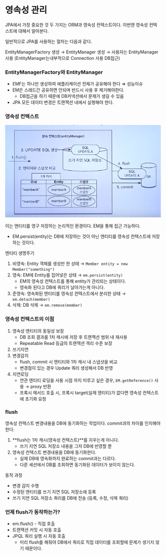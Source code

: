# 영속성 관리

JPA에서 가장 중요한 것 두 가지는 ORM과 영속성 컨텍스트이다. 이번엔 영속성 컨텍스트에 대해서 알아본다.

일반적으로 JPA를 사용하는 절차는 다음과 같다.

EntityManagerFactory 생성 → EntityManager 생성 → 사용자는 EntityManager 사용 (EntityManager는내부적으로 Connection 사용 DB접근)

### EntityManagerFactory와 EntityManager

- EMF는 하나만 생성하여 에플리케이션 전체가 공유해야 한다 ⇒ 성능이슈
- EM은 스레드간 공유하면 안되며 반드시 사용 후 제거해야한다.
  - DB접근을 하기 때문에 DB커넥션에서 문제가 생길 수 있음
- JPA 모든 데이터 변경은 트랜잭션 내에서 실행해야 한다.

### 영속성 컨텍스트

![](../img/jpa-03.png)

이는 엔티티를 영구 저장하는 논리적인 환경이다. EM을 통해 접근 가능하다.

- EM.persist(entity)는 DB에 저장하는 것이 아닌 엔티티를 영속성 컨텍스트에 저장하는 것이다.

엔티티 생명주기

1. 비영속: Entity 객체를 생성만 한 상태 → `Member entity = new Member("something")`
2. 영속: EM에 Entity를 집어넣은 상태 → `em.persist(entity)`
   - EM의 영속성 컨텍스트를 통해 entity가 관리되는 상태이다.
   - 영속화 된다고 DB에 쿼리가 날아가는게 아니다.
3. 준영속: 영속화된 엔티티를 영속성 컨텍스트에서 분리한 상태 → `em.detach(member)`
4. 삭제: DB 삭제 → `em.remove(member)`

### 영속성 컨텍스트의 이점

1. 영속성 엔티티의 동일성 보장
   - DB 조회 결과를 1차 캐시에 저장 후 트랜잭션 범위 내 재사용
   - Repeatable Read 등급의 트랜잭션 격리 수준 보장
2. 쓰기지연
3. 변경감지
   - flush, commit 시 엔티티와 1차 캐시 내 스냅샷을 비교
   - 변경점이 있는 경우 Update 쿼리 생성해서 DB 반영
4. 지연로딩
   - 연관 엔티티 로딩을 사용 시점 까지 미루고 싶은 경우, `EM.getReference()` 사용 → proxy 반환
   - 프록시 메서드 호출 시, 프록시 target(실제 엔티티)가 없다면 영속성 컨텍스트에 초기화 요청

### flush

영속성 컨텍스트 변경내용을 DB에 동기화하는 작업이다. commit과의 차이를 인지해야 한다.

1. **flush는 1차 캐시(영속성 컨텍스트)**를 지우는게 아니다.
   - 쓰기 지연 SQL 저장소 내용을 그저 DB에 반영할 뿐
2. 영속성 컨텍스트 변경내용을 DB에 동기화한다.
   - 실제 DB에 영속화까지 완료하는 commit과는 다르다.
   - 다른 세션에서 DB를 조회하면 동기화된 데이터가 보이지 않는다.

동작 과정

- 변경 감지 수행
- 수정된 엔티티를 쓰기 지연 SQL 저장소에 등록
- 쓰기 지연 SQL 저장소 쿼리를 DB에 전송 (등록, 수정, 삭제 쿼리)

### 언제 flush가 동작하는가?

- em.flush() - 직접 호출
- 트랜잭션 커밋 시 자동 호출
- JPQL 쿼리 실행 시 자동 호출
  - 미리 flush를 해줘야 DB에서 쿼리로 직접 데이터를 조회할때 문제가 생기지 않기 때문이다.
